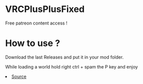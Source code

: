# VRCPlusPlusFixed
Free patreon content access !

# How to use ?

Download the last Releases and put it in your mod folder.

While loading a world hold right ctrl + spam the P key and enjoy

<li><a href="https://github.com/FS21114/VRCPlusPlus">Source</a></li>
